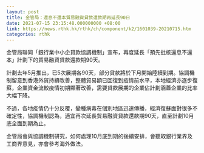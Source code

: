 ```yaml
---
layout: post
title: 金管局：還息不還本貿易融資貸款還款期再延長90日
date: 2021-07-15 23:15:48.000000000 +08:00
link: https://news.rthk.hk/rthk/ch/component/k2/1601039-20210715.htm
categories: rthk
---
```


金管局聯同「銀行業中小企貸款協調機制」宣布，再度延長「預先批核還息不還本」計劃下的貿易融資貸款還款期90天。

計劃去年5月推出，已5次展期各90天，部分貸款將於下月開始陸續到期。協調機制留意到香港外貿持續改善，整體貿易額已回復到疫情前水平，本地經濟亦逐步復蘇，企業資金流較疫情初期顯著改善，需要貸款展期的企業佔計劃涵蓋企業的比率大幅下降。

不過，各地疫情仍十分反覆，變種病毒在個別地區迅速傳播，經濟復蘇面對很多不確定性，協調機制認為，適宜再次延長貿易融資貸款還款期90天，直至計劃10月底全面到期為止。

金管局會與協調機制研究，如何處理10月底到期的後續安排，會聽取銀行業界及工商界意見，亦會參考海外做法。
